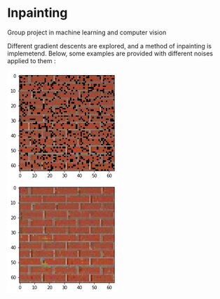 # Inpainting
Group project in machine learning and computer vision

Different gradient descents are explored, and a method of inpainting is implemetend. Below, some examples are provided with different noises applied to them :

![Brick_n](Brick_noised_20.png) 
![Brick_d](Brick_denoised_20.png)
